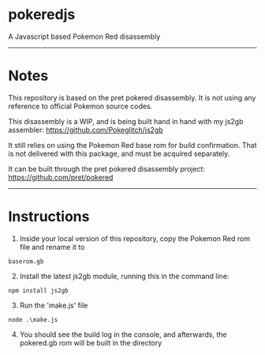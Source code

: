 # pokeredjs

A Javascript based Pokemon Red disassembly

---

# Notes

This repository is based on the pret pokered disassembly.  It is not using any reference to official Pokemon source codes.

This disassembly is a WIP, and is being built hand in hand with my js2gb assembler: https://github.com/Pokeglitch/js2gb

It still relies on using the Pokemon Red base rom for build confirmation.  That is not delivered with this package, and must be acquired separately.

It can be built through the pret pokered disassembly project: https://github.com/pret/pokered

---

# Instructions

1. Inside your local version of this repository, copy the Pokemon Red rom file and rename it to

`baserom.gb`

2. Install the latest js2gb module, running this in the command line:

`npm install js2gb`

3. Run the 'make.js' file

`node .\make.js`

4. You should see the build log in the console, and afterwards, the pokered.gb rom will be built in the directory